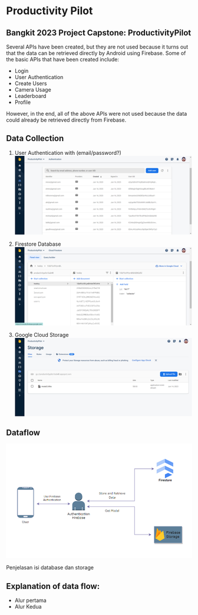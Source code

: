 # Productivity Pilot
## Bangkit 2023 Project Capstone: ProductivityPilot

Several APIs have been created, but they are not used because it turns out that the data can be retrieved directly by Android using Firebase. Some of the basic APIs that have been created include:
- Login
- User Authentication
- Create Users
- Camera Usage
- Leaderboard
- Profile

However, in the end, all of the above APIs were not used because the data could already be retrieved directly from Firebase.

## Data Collection

1. User Authentication with (email/password?)
![Authentication](https://github.com/gaudhiwaa/productivitypilot-letsgo/blob/main/Cloud%20Computing/Documentation/Authentication.png)

2. Firestore Database
![Firestore](https://github.com/gaudhiwaa/productivitypilot-letsgo/blob/main/Cloud%20Computing/Documentation/Firestore%20Database.png)

3. Google Cloud Storage
![Firestore](https://github.com/gaudhiwaa/productivitypilot-letsgo/blob/main/Cloud%20Computing/Documentation/Firebase%20Storage.png)

## Dataflow
![Arsitektur](https://github.com/gaudhiwaa/productivitypilot-letsgo/blob/main/Cloud%20Computing/Documentation/Dataflow.png)

Penjelasan isi database dan storage

## Explanation of data flow:
- Alur pertama
- Alur Kedua
